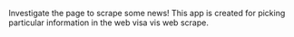 Investigate the page to scrape some news!
This app is created for picking particular information in the web visa vis web scrape.
